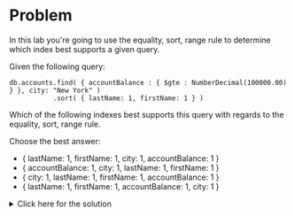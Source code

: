 # Problem
In this lab you're going to use the equality, sort, range rule to determine which index best supports a given query.

Given the following query:

    db.accounts.find( { accountBalance : { $gte : NumberDecimal(100000.00) } }, city: "New York" )
               .sort( { lastName: 1, firstName: 1 } )
			   
Which of the following indexes best supports this query with regards to the equality, sort, range rule.

Choose the best answer:
 - { lastName: 1, firstName: 1, city: 1, accountBalance: 1 }
 - { accountBalance: 1, city: 1, lastName: 1, firstName: 1 }
 - { city: 1, lastName: 1, firstName: 1, accountBalance: 1 }
 - { lastName: 1, firstName: 1, accountBalance: 1, city: 1 }

<details>
  <summary>Click here for the solution</summary>
  - { city: 1, lastName: 1, firstName: 1, accountBalance: 1 }
</details>